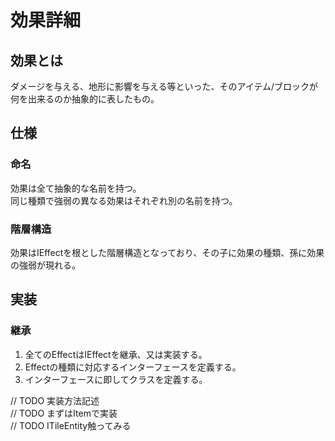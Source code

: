 # 効果詳細

## 効果とは
ダメージを与える、地形に影響を与える等といった、そのアイテム/ブロックが何を出来るのか抽象的に表したもの。  

## 仕様

### 命名
効果は全て抽象的な名前を持つ。  
同じ種類で強弱の異なる効果はそれぞれ別の名前を持つ。  

### 階層構造
効果はIEffectを根とした階層構造となっており、その子に効果の種類、孫に効果の強弱が現れる。

## 実装

### 継承
1. 全てのEffectはIEffectを継承、又は実装する。  
2. Effectの種類に対応するインターフェースを定義する。
3. インターフェースに即してクラスを定義する。



// TODO 実装方法記述  
// TODO まずはItemで実装  
// TODO ITileEntity触ってみる